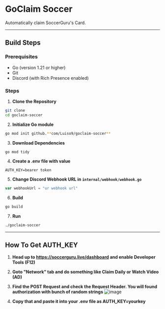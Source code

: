 # GoClaim Soccer
Automatically claim SoccerGuru's Card.

---
## Build Steps

### Prerequisites

- Go (version 1.21 or higher)
- Git
- Discord (with Rich Presence enabled)

### Steps
 1. **Clone the Repository**
```bash
git clone
cd goclaim-soccer
```
 2. **Initialize Go module**
```bash
go mod init github.**com/Luiso9/goclaim-soccer**
```

 3. **Download Dependencies**
```bash
go mod tidy
```

 4. **Create a .env file with value**
```env
AUTH_KEY=bearer token
```

 5. **Change Discord Webhook URL in `internal/webhook/webhook.go`**
```go
var webhookUrl = "ur webhook url"
```

 6. **Build**
```bash
go build
```

 7. **Run**
```bash
./goclaim-soccer
```

---

## How To Get AUTH_KEY

1. **Head up to https://soccerguru.live/dashboard and enable Developer Tools (F12)**
2. **Goto "Network" tab and do something like Claim Daily or Watch Video (AD)**
3. **Find the POST Request and check the Request Header. You will found authorization with bunch of random strings**
![image](https://github.com/user-attachments/assets/d2829c1d-1ef9-487b-9bd1-10ee45b91210)

4. **Copy that and paste it into your .env file as AUTH_KEY=yourkey**
